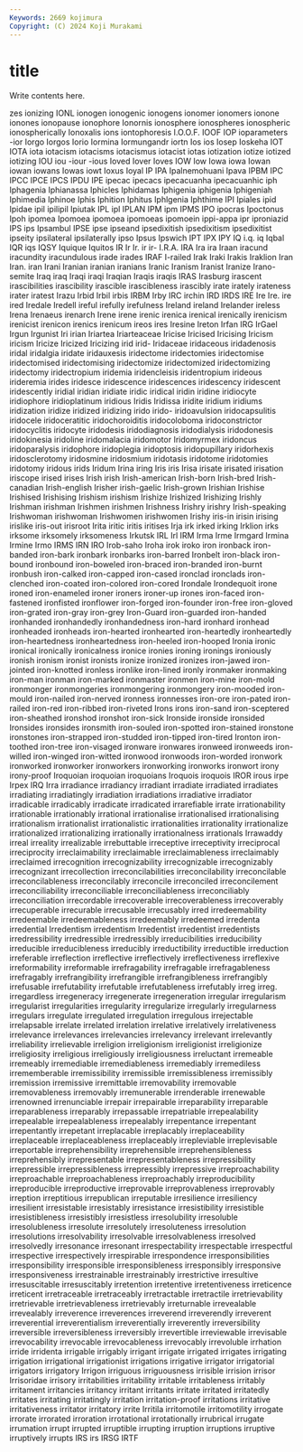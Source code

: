 ```yaml
---
Keywords: 2669 kojimura
Copyright: (C) 2024 Koji Murakami
---
```


# title

Write contents here.



zes ionizing IONL ionogen ionogenic
ionogens ionomer ionomers ionone ionones ionopause ionophore Ionornis ionosphere ionospheres
ionospheric ionospherically Ionoxalis ions iontophoresis I.O.O.F. IOOF IOP ioparameters -ior
Iorgo Iorgos Iorio Iormina Iormungandr iortn Ios ios Iosep Ioskeha
IOT IOTA iota iotacism iotacisms iotacismus iotacist iotas iotization iotize
iotized iotizing IOU iou -iour -ious Ioved Iover Ioves IOW
Iow Iowa iowa Iowan iowan iowans Iowas iowt Ioxus Ioyal
IP IPA Ipalnemohuani Ipava IPBM IPC IPCC IPCE IPCS IPDU
IPE ipecac ipecacs ipecacuanha ipecacuanhic iph Iphagenia Iphianassa Iphicles Iphidamas
Iphigenia iphigenia Iphigeniah Iphimedia Iphinoe Iphis Iphition Iphitus Iphlgenia Iphthime
IPI Ipiales ipid Ipidae ipil ipilipil Ipiutak IPL ipl IPLAN
IPM ipm IPMS IPO ipocras Ipoctonus Ipoh ipomea Ipomoea ipomoea
ipomoeas ipomoein ippi-appa ipr iproniazid IPS ips Ipsambul IPSE ipse
ipseand ipsedixitish ipsedixitism ipsedixitist ipseity ipsilateral ipsilaterally ipso Ipsus Ipswich
IPT IPX IPY IQ i.q. iq Iqbal IQR iqs IQSY
Iquique Iquitos IR Ir Ir. ir ir- I.R.A. IRA Ira
ira Iraan iracund iracundity iracundulous irade irades IRAF I-railed Irak
Iraki Irakis Iraklion Iran Iran. iran Irani Iranian iranian iranians
Iranic Iranism Iranist Iranize Irano-semite Iraq iraq Iraqi iraqi Iraqian
Iraqis iraqis IRAS Irasburg irascent irascibilities irascibility irascible irascibleness irascibly
irate irately irateness irater iratest Irazu Irbid Irbil irbis IRBM
Irby IRC irchin IRD IRDS IRE Ire Ire. ire ired
Iredale Iredell ireful irefully irefulness Ireland ireland Irelander ireless Irena
Irenaeus irenarch Irene irene irenic irenica irenical irenically irenicism irenicist
irenicon irenics irenicum ireos ires Iresine Ireton Irfan IRG IrGael
Irgun Irgunist Iri irian Iriartea Iriarteaceae Iricise Iricised Iricising Iricism
iricism Iricize Iricized Iricizing irid irid- Iridaceae iridaceous iridadenosis iridal
iridalgia iridate iridauxesis iridectome iridectomies iridectomise iridectomised iridectomising iridectomize iridectomized
iridectomizing iridectomy iridectropium iridemia iridencleisis iridentropium irideous irideremia irides iridesce
iridescence iridescences iridescency iridescent iridescently iridial iridian iridiate iridic iridical
iridin iridine iridiocyte iridiophore iridioplatinum iridious Iridis Iridissa iridite iridium
iridiums iridization iridize iridized iridizing irido irido- iridoavulsion iridocapsulitis iridocele
iridoceratitic iridochoroiditis iridocoloboma iridoconstrictor iridocyclitis iridocyte iridodesis iridodiagnosis iridodialysis iridodonesis
iridokinesia iridoline iridomalacia iridomotor Iridomyrmex iridoncus iridoparalysis iridophore iridoplegia iridoptosis
iridopupillary iridorhexis iridosclerotomy iridosmine iridosmium iridotasis iridotome iridotomies iridotomy iridous
irids Iridum Irina iring Iris iris Irisa irisate irisated irisation
iriscope irised irises Irish irish Irish-american Irish-born Irish-bred Irish-canadian Irish-english
Irisher irish-gaelic Irish-grown Irishian Irishise Irishised Irishising Irishism irishism Irishize
Irishized Irishizing Irishly Irishman irishman Irishmen irishmen Irishness Irishry irishry
Irish-speaking Irishwoman irishwoman Irishwomen irishwomen Irishy iris-in irisin irising irislike
iris-out irisroot Irita iritic iritis iritises Irja irk irked irking
Irklion irks irksome irksomely irksomeness Irkutsk IRL Irl IRM Irma
Irme Irmgard Irmina Irmine Irmo IRMS IRN IRO Irob-saho Iroha
irok iroko iron ironback iron-banded iron-bark ironbark ironbarks iron-barred Ironbelt
iron-black iron-bound ironbound iron-boweled iron-braced iron-branded iron-burnt ironbush iron-calked iron-capped
iron-cased ironclad ironclads iron-clenched iron-coated iron-colored iron-cored Irondale Irondequoit irone
ironed iron-enameled ironer ironers ironer-up irones iron-faced iron-fastened ironfisted ironflower
iron-forged iron-founder iron-free iron-gloved iron-grated iron-gray iron-grey Iron-Guard iron-guarded iron-handed
ironhanded ironhandedly ironhandedness iron-hard ironhard ironhead ironheaded ironheads iron-hearted ironhearted
iron-heartedly ironheartedly iron-heartedness ironheartedness iron-heeled iron-hooped Ironia ironic ironical ironically
ironicalness ironice ironies ironing ironings ironiously ironish ironism ironist ironists
ironize ironized ironizes iron-jawed iron-jointed iron-knotted ironless ironlike iron-lined ironly
ironmaker ironmaking iron-man ironman iron-marked ironmaster ironmen iron-mine iron-mold ironmonger
ironmongeries ironmongering ironmongery iron-mooded iron-mould iron-nailed iron-nerved ironness ironnesses iron-ore
iron-pated iron-railed iron-red iron-ribbed iron-riveted Irons irons iron-sand iron-sceptered iron-sheathed
ironshod ironshot iron-sick Ironside ironside ironsided Ironsides ironsides ironsmith iron-souled
iron-spotted iron-stained ironstone ironstones iron-strapped iron-studded iron-tipped iron-tired Ironton iron-toothed
iron-tree iron-visaged ironware ironwares ironweed ironweeds iron-willed iron-winged iron-witted ironwood
ironwoods iron-worded ironwork ironworked ironworker ironworkers ironworking ironworks ironwort irony
irony-proof Iroquoian iroquoian iroquoians Iroquois iroquois IROR irous irpe Irpex
IRQ Irra irradiance irradiancy irradiant irradiate irradiated irradiates irradiating irradiatingly
irradiation irradiations irradiative irradiator irradicable irradicably irradicate irradicated irrarefiable irrate
irrationability irrationable irrationably irrational irrationalise irrationalised irrationalising irrationalism irrationalist irrationalistic
irrationalities irrationality irrationalize irrationalized irrationalizing irrationally irrationalness irrationals Irrawaddy irreal
irreality irrealizable irrebuttable irreceptive irreceptivity irreciprocal irreciprocity irreclaimability irreclaimable irreclaimableness
irreclaimably irreclaimed irrecognition irrecognizability irrecognizable irrecognizably irrecognizant irrecollection irreconcilabilities irreconcilability
irreconcilable irreconcilableness irreconcilably irreconcile irreconciled irreconcilement irreconciliability irreconciliable irreconciliableness irreconciliably
irreconciliation irrecordable irrecoverable irrecoverableness irrecoverably irrecuperable irrecurable irrecusable irrecusably irred
irredeemability irredeemable irredeemableness irredeemably irredeemed irredenta irredential Irredentism irredentism Irredentist
irredentist irredentists irredressibility irredressible irredressibly irreducibilities irreducibility irreducible irreducibleness irreducibly
irreductibility irreductible irreduction irreferable irreflection irreflective irreflectively irreflectiveness irreflexive irreformability
irreformable irrefragability irrefragable irrefragableness irrefragably irrefrangibility irrefrangible irrefrangibleness irrefrangibly irrefusable
irrefutability irrefutable irrefutableness irrefutably irreg irreg. irregardless irregeneracy irregenerate irregeneration
irregular irregularism irregularist irregularities irregularity irregularize irregularly irregularness irregulars irregulate
irregulated irregulation irregulous irrejectable irrelapsable irrelate irrelated irrelation irrelative irrelatively
irrelativeness irrelevance irrelevances irrelevancies irrelevancy irrelevant irrelevantly irreliability irrelievable irreligion
irreligionism irreligionist irreligionize irreligiosity irreligious irreligiously irreligiousness irreluctant irremeable irremeably
irremediable irremediableness irremediably irremediless irrememberable irremissibility irremissible irremissibleness irremissibly irremission
irremissive irremittable irremovability irremovable irremovableness irremovably irremunerable irrenderable irrenewable irrenowned
irrenunciable irrepair irrepairable irreparability irreparable irreparableness irreparably irrepassable irrepatriable irrepealability
irrepealable irrepealableness irrepealably irrepentance irrepentant irrepentantly irrepetant irreplacable irreplacably irreplaceability
irreplaceable irreplaceableness irreplaceably irrepleviable irreplevisable irreportable irreprehensibility irreprehensible irreprehensibleness irreprehensibly
irrepresentable irrepresentableness irrepressibility irrepressible irrepressibleness irrepressibly irrepressive irreproachability irreproachable irreproachableness
irreproachably irreproducibility irreproducible irreproductive irreprovable irreprovableness irreprovably irreption irreptitious irrepublican
irreputable irresilience irresiliency irresilient irresistable irresistably irresistance irresistibility irresistible irresistibleness
irresistibly irresistless irresolubility irresoluble irresolubleness irresolute irresolutely irresoluteness irresolution irresolutions
irresolvability irresolvable irresolvableness irresolved irresolvedly irresonance irresonant irrespectability irrespectable irrespectful
irrespective irrespectively irrespirable irrespondence irresponsibilities irresponsibility irresponsible irresponsibleness irresponsibly irresponsive
irresponsiveness irrestrainable irrestrainably irrestrictive irresultive irresuscitable irresuscitably irretention irretentive irretentiveness
irreticence irreticent irretraceable irretraceably irretractable irretractile irretrievability irretrievable irretrievableness irretrievably
irreturnable irrevealable irrevealably irreverence irreverences irreverend irreverendly irreverent irreverential irreverentialism
irreverentially irreverently irreversibility irreversible irreversibleness irreversibly irrevertible irreviewable irrevisable irrevocability
irrevocable irrevocableness irrevocably irrevoluble irrhation irride irridenta irrigable irrigably irrigant
irrigate irrigated irrigates irrigating irrigation irrigational irrigationist irrigations irrigative irrigator
irrigatorial irrigators irrigatory Irrigon irriguous irriguousness irrisible irrision irrisor Irrisoridae
irrisory irritabilities irritability irritable irritableness irritably irritament irritancies irritancy irritant
irritants irritate irritated irritatedly irritates irritating irritatingly irritation irritation-proof irritations
irritative irritativeness irritator irritatory irrite Irritila irritomotile irritomotility irrogate irrorate
irrorated irroration irrotational irrotationally irrubrical irrugate irrumation irrupt irrupted irruptible
irrupting irruption irruptions irruptive irruptively irrupts IRS irs IRSG IRTF
